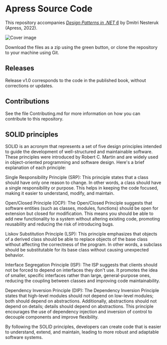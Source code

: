 # Apress Source Code

This repository accompanies [*Design Patterns in .NET 6*](https://link.springer.com/book/10.1007/978-1-4842-8245-8) by Dmitri Nesteruk (Apress, 2022).

[comment]: #cover
![Cover image](978-1-4842-8244-1.jpg)

Download the files as a zip using the green button, or clone the repository to your machine using Git.

## Releases

Release v1.0 corresponds to the code in the published book, without corrections or updates.

## Contributions

See the file Contributing.md for more information on how you can contribute to this repository.

## SOLID principles

SOLID is an acronym that represents a set of five design principles intended to guide the development of well-structured and maintainable software. These principles were introduced by Robert C. Martin and are widely used in object-oriented programming and software design. Here's a brief explanation of each principle:

Single Responsibility Principle (SRP):
This principle states that a class should have only one reason to change. In other words, a class should have a single responsibility or purpose. This helps in keeping the code focused, making it easier to understand, modify, and maintain.

Open/Closed Principle (OCP):
The Open/Closed Principle suggests that software entities (such as classes, modules, functions) should be open for extension but closed for modification. This means you should be able to add new functionality to a system without altering existing code, promoting reusability and reducing the risk of introducing bugs.

Liskov Substitution Principle (LSP):
This principle emphasizes that objects of a derived class should be able to replace objects of the base class without affecting the correctness of the program. In other words, a subclass should be substitutable for its base class without causing unexpected behavior.

Interface Segregation Principle (ISP):
The ISP suggests that clients should not be forced to depend on interfaces they don't use. It promotes the idea of smaller, specific interfaces rather than large, general-purpose ones, reducing the coupling between classes and improving code maintainability.

Dependency Inversion Principle (DIP):
The Dependency Inversion Principle states that high-level modules should not depend on low-level modules; both should depend on abstractions. Additionally, abstractions should not depend on details; details should depend on abstractions. This principle encourages the use of dependency injection and inversion of control to decouple components and improve flexibility.

By following the SOLID principles, developers can create code that is easier to understand, extend, and maintain, leading to more robust and adaptable software systems.
